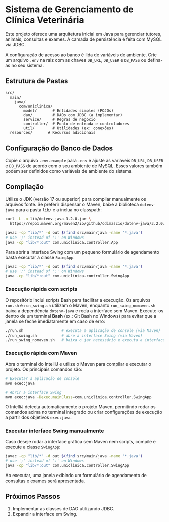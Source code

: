 # Sistema de Gerenciamento de Clínica Veterinária

Este projeto oferece uma arquitetura inicial em Java para gerenciar tutores, animais, consultas e exames. A camada de persistência é feita com MySQL via JDBC.

A configuração de acesso ao banco é lida de variáveis de ambiente. Crie um arquivo `.env` na raiz com as chaves `DB_URL`, `DB_USER` e `DB_PASS` ou defina-as no seu sistema.

## Estrutura de Pastas
```
src/
  main/
    java/
      com/uniclinica/
        model/       # Entidades simples (POJOs)
        dao/         # DAOs com JDBC (a implementar)
        service/     # Regras de negócio
        controller/  # Ponto de entrada e controladores
        util/        # Utilidades (ex: conexões)
  resources/       # Recursos adicionais
```

## Configuração do Banco de Dados

Copie o arquivo `.env.example` para `.env` e ajuste as variáveis `DB_URL`, `DB_USER` e `DB_PASS` de acordo com o seu ambiente de MySQL. Esses valores também podem ser definidos como variáveis de ambiente do sistema.

## Compilação
Utilize o JDK (versão 17 ou superior) para compilar manualmente os arquivos fonte.
Se preferir dispensar o Maven, baixe a biblioteca `dotenv-java` para a pasta `lib/`
e a inclua no classpath:

```bash
curl -L -o lib/dotenv-java-3.2.0.jar \
  https://repo1.maven.org/maven2/io/github/cdimascio/dotenv-java/3.2.0/dotenv-java-3.2.0.jar
```

```bash
javac -cp "lib/*" -d out $(find src/main/java -name '*.java')
# use ';' instead of ':' on Windows
java -cp "lib/*:out" com.uniclinica.controller.App
```

Para abrir a interface Swing com um pequeno formulário de agendamento basta executar a classe `SwingApp`:

```bash
javac -cp "lib/*" -d out $(find src/main/java -name '*.java')
# use ';' instead of ':' on Windows
java -cp "lib/*:out" com.uniclinica.controller.SwingApp
```

### Execução rápida com scripts

O repositório inclui scripts Bash para facilitar a execução. Os arquivos `run.sh` e `run_swing.sh`
utilizam o Maven, enquanto `run_swing_nomaven.sh` baixa a dependência `dotenv-java` e roda a interface sem Maven.
Execute-os dentro de um terminal **Bash** (ex.: Git Bash no Windows) para evitar que a janela se feche imediatamente em caso de erro:

```bash
./run.sh                 # executa a aplicação de console (via Maven)
./run_swing.sh           # abre a interface Swing (via Maven)
./run_swing_nomaven.sh   # baixa o jar necessário e executa a interface sem Maven
```

### Execução rápida com Maven

Abra o terminal do IntelliJ e utilize o Maven para compilar e executar o projeto.
Os principais comandos são:

```bash
# Executar a aplicação de console
mvn exec:java

# Abrir a interface Swing
mvn exec:java -Dexec.mainClass=com.uniclinica.controller.SwingApp

```

O IntelliJ detecta automaticamente o projeto Maven, permitindo rodar os comandos
acima no terminal integrado ou criar configurações de execução a partir dos
objetivos `exec:java`.


### Executar interface Swing manualmente

Caso deseje rodar a interface gráfica sem Maven nem scripts, compile e execute a classe `SwingApp`:

```bash
javac -cp "lib/*" -d out $(find src/main/java -name '*.java')
# use ';' instead of ':' on Windows
java -cp "lib/*:out" com.uniclinica.controller.SwingApp
```

Ao executar, uma janela exibindo um formulário de agendamento de consultas e exames será apresentada.

## Próximos Passos
1. Implementar as classes de DAO utilizando JDBC.
2. Expandir a interface em Swing.
